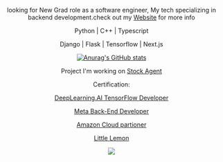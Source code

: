 

<div align="center">
    <p> looking for New Grad role as a software engineer, My tech specializing in backend development.check out my <a href = "https://techtaohu.com/">Website</a> for more info </p>
    <p> Python | C++ | Typescript </p>
    <p>Django | Flask | Tensorflow | Next.js </p>
    <p></p>
</div>



<div align="center">

[![Anurag's GitHub stats](https://github-readme-stats.vercel.app/api?username=Talen-520&theme=radical&count_private=true)](https://github.com/anuraghazra/github-readme-stats)

</div>
<div align="center">
  




Project I'm working on
[Stock Agent](https://agent.techtaohu.com/)


Certification:

[DeepLearning.AI TensorFlow Developer](https://www.coursera.org/account/accomplishments/professional-cert/JN6YURYEHD25)


[Meta Back-End Developer](https://www.credly.com/badges/2366cc64-675f-4f23-a45e-ede187918c75/linked_in_profile
)


[Amazon Cloud partioner](https://www.credly.com/badges/4b3c22ba-439c-41ee-95cd-7b93dc72e519/linked_in_profile
)


[Little Lemon](https://techtaohu.com/)


<a href="https://hits.seeyoufarm.com"><img src="https://hits.seeyoufarm.com/api/count/incr/badge.svg?url=https%3A%2F%2Fgithub.com%2FTalen-520%2Fhit-counter&count_bg=%2379C83D&title_bg=%23555555&icon=&icon_color=%23E7E7E7&title=Visitor&edge_flat=false"/></a>

